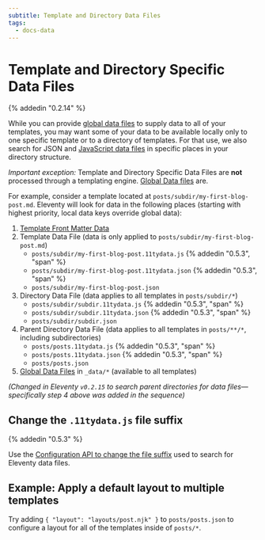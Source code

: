 ```yaml
---
subtitle: Template and Directory Data Files
tags:
  - docs-data
---
```

# Template and Directory Specific Data Files

{% addedin "0.2.14" %}

While you can provide [global data files](/docs/data-global/) to supply data to all of your templates, you may want some of your data to be available locally only to one specific template or to a directory of templates. For that use, we also search for JSON and [JavaScript data files](/docs/data-js/) in specific places in your directory structure.

_Important exception:_ Template and Directory Specific Data Files are **not** processed through a templating engine. [Global Data files](/docs/data-global/) are.

For example, consider a template located at `posts/subdir/my-first-blog-post.md`. Eleventy will look for data in the following places (starting with highest priority, local data keys override global data):

1. [Template Front Matter Data](/docs/data/#front-matter-data)
1. Template Data File (data is only applied to `posts/subdir/my-first-blog-post.md`)
    * `posts/subdir/my-first-blog-post.11tydata.js` {% addedin "0.5.3", "span" %}
    * `posts/subdir/my-first-blog-post.11tydata.json` {% addedin "0.5.3", "span" %}
    * `posts/subdir/my-first-blog-post.json`
1. Directory Data File (data applies to all templates in `posts/subdir/*`)
    * `posts/subdir/subdir.11tydata.js` {% addedin "0.5.3", "span" %}
    * `posts/subdir/subdir.11tydata.json` {% addedin "0.5.3", "span" %}
    * `posts/subdir/subdir.json`
1. Parent Directory Data File (data applies to all templates in `posts/**/*`, including subdirectories)
    * `posts/posts.11tydata.js` {% addedin "0.5.3", "span" %}
    * `posts/posts.11tydata.json` {% addedin "0.5.3", "span" %}
    * `posts/posts.json`
1. [Global Data Files](/docs/data-global/) in `_data/*` (available to all templates)

_(Changed in Eleventy `v0.2.15` to search parent directories for data files—specifically step 4 above was added in the sequence)_

## Change the `.11tydata.js` file suffix

{% addedin "0.5.3" %}

Use the [Configuration API to change the file suffix](/docs/config/#change-file-suffix-for-template-and-directory-data-files) used to search for Eleventy data files.

## Example: Apply a default layout to multiple templates

Try adding `{ "layout": "layouts/post.njk" }` to `posts/posts.json` to configure a layout for all of the templates inside of `posts/*`.

